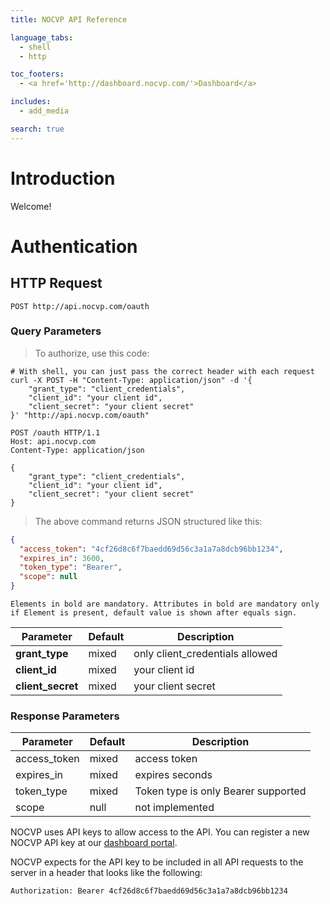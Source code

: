 ```yaml
---
title: NOCVP API Reference

language_tabs:
  - shell
  - http

toc_footers:
  - <a href='http://dashboard.nocvp.com/'>Dashboard</a>

includes:
  - add_media

search: true
---
```


# Introduction

Welcome!

# Authentication

## HTTP Request

`POST http://api.nocvp.com/oauth`

### Query Parameters


> To authorize, use this code:

```shell
# With shell, you can just pass the correct header with each request
curl -X POST -H "Content-Type: application/json" -d '{
    "grant_type": "client_credentials",
    "client_id": "your client id",
    "client_secret": "your client secret"
}' "http://api.nocvp.com/oauth"
```

```http
POST /oauth HTTP/1.1
Host: api.nocvp.com
Content-Type: application/json

{
    "grant_type": "client_credentials",
    "client_id": "your client id",
    "client_secret": "your client secret"
}
```

> The above command returns JSON structured like this:

```json
{
  "access_token": "4cf26d8c6f7baedd69d56c3a1a7a8dcb96bb1234",
  "expires_in": 3600,
  "token_type": "Bearer",
  "scope": null
}
```

`Elements in bold are mandatory. Attributes in bold are mandatory only if Element is present, default value is shown after equals sign.`

Parameter | Default | Description
--------- | ------- | -----------
<b>grant_type</b> | mixed | only client_credentials allowed
<b>client_id</b> | mixed | your client id
<b>client_secret</b> | mixed | your client secret

### Response Parameters

Parameter | Default | Description
--------- | ------- | -----------
access_token | mixed | access token
expires_in | mixed | expires seconds
token_type | mixed | Token type is only Bearer supported
scope | null | not implemented


NOCVP uses API keys to allow access to the API. You can register a new NOCVP API key at our [dashboard portal](http://dashboard.nocvp.com/).

NOCVP expects for the API key to be included in all API requests to the server in a header that looks like the following:

`Authorization: Bearer 4cf26d8c6f7baedd69d56c3a1a7a8dcb96bb1234`
